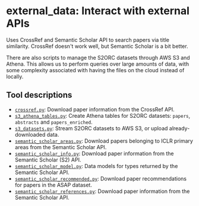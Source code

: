 # external_data: Interact with external APIs

Uses CrossRef and Semantic Scholar API to search papers via title similarity. CrossRef
doesn't work well, but Semantic Scholar is a bit better.

There are also scripts to manage the S2ORC datasets through AWS S3 and Athena. This
allows us to perform queries over large amounts of data, with some complexity associated
with having the files on the cloud instead of locally.

## Tool descriptions

- [`crossref.py`](crossref.py): Download paper information from the CrossRef API.
- [`s3_athena_tables.py`](s3_athena_tables.py): Create Athena tables for S2ORC datasets:
  `papers`, `abstracts` and `papers_enriched`.
- [`s3_datasets.py`](s3_datasets.py): Stream S2ORC datasets to AWS S3, or upload
  already-downloaded data.
- [`semantic_scholar_areas.py`](semantic_scholar_areas.py): Download papers belonging to
  ICLR primary areas from the Semantic Scholar API.
- [`semantic_scholar_info.py`](semantic_scholar_info.py): Download paper information
  from the Semantic Scholar (S2) API.
- [`semantic_scholar_model.py`](semantic_scholar_model.py): Data models for types
  returned by the Semantic Scholar API.
- [`semantic_scholar_recommended.py`](semantic_scholar_recommended.py): Download paper
  recommendations for papers in the ASAP dataset.
- [`semantic_scholar_references.py`](semantic_scholar_references.py): Download paper
  information from the Semantic Scholar API.
